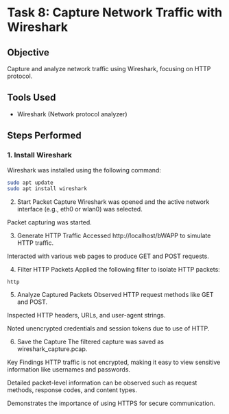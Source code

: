 # Task 8: Capture Network Traffic with Wireshark

## Objective
Capture and analyze network traffic using Wireshark, focusing on HTTP protocol.

## Tools Used
- Wireshark (Network protocol analyzer)

## Steps Performed

### 1. Install Wireshark
Wireshark was installed using the following command:
```bash
sudo apt update
sudo apt install wireshark
```
2. Start Packet Capture
Wireshark was opened and the active network interface (e.g., eth0 or wlan0) was selected.

Packet capturing was started.

3. Generate HTTP Traffic
Accessed http://localhost/bWAPP to simulate HTTP traffic.

Interacted with various web pages to produce GET and POST requests.

4. Filter HTTP Packets
Applied the following filter to isolate HTTP packets:

```
http
```
5. Analyze Captured Packets
Observed HTTP request methods like GET and POST.

Inspected HTTP headers, URLs, and user-agent strings.

Noted unencrypted credentials and session tokens due to use of HTTP.

6. Save the Capture
The filtered capture was saved as wireshark_capture.pcap.

Key Findings
HTTP traffic is not encrypted, making it easy to view sensitive information like usernames and passwords.

Detailed packet-level information can be observed such as request methods, response codes, and content types.

Demonstrates the importance of using HTTPS for secure communication.
